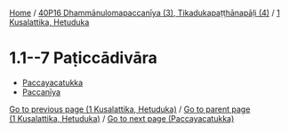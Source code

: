 
[Home](/) / [40P16 Dhammānulomapaccanīya (3), Tikadukapaṭṭhānapāḷi (4)](...md) / [1 Kusalattika, Hetuduka](../40P16/1.md)

# 1.1--7 Paṭiccādivāra

* [Paccayacatukka](1.1--7/Paccayacatukka.md)
* [Paccanīya](1.1--7/Paccaniya.md)

[Go to previous page (1 Kusalattika, Hetuduka)](../40P16/1.md) / [Go to parent page (1 Kusalattika, Hetuduka)](../40P16/1.md) / [Go to next page (Paccayacatukka)](1.1--7/Paccayacatukka.md)


